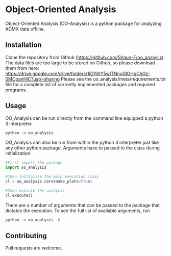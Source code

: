 # Object-Oriented Analysis

Object-Oriented Analysis (OO-Analysis) is a python package for analyzing ADMX data offline.

## Installation

Clone the repository from Github (https://github.com/Shaun-F/oo_analysis). The data files are too large to be stored on Github, so please download them from here:
https://drive.google.com/drive/folders/1iDYiKY5wITNnuGIOHgChGz-0MCpanHiC?usp=sharing
Please see the oo_analysis/meta/requirements.txt file for a complete list of currently implemented packages and required programs.

## Usage

OO_Analysis can be run directly from the command line equipped a python 3 interpreter. 
```bash
python -m oo_analysis
```

OO_Analysis can also be run from within the python 3 interpreter just like any other python package. Arguments have to passed to the class during initialization.

```python
#First import the package
import oo_analysis

#Then initialize the main execution class
cl = oo_analysis.core(make_plots=True)

#Then execute the analysis
cl.execute()
```

There are a number of arguments that can be passed to the package that dictates the execution. 
To see the full list of available arguments, run
```bash
python -m oo_analysis -h
```

## Contributing

Pull requests are welcome. 

